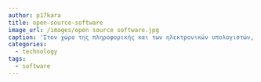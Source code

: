 ```yaml
---
author: p17kara
title: open-source-software
image_url: /images/open source software.jpg
caption: 'Στον χώρο της πληροφορικής και των ηλεκτρονικών υπολογιστών, με τον όρο λογισμικό ανοικτού κώδικα (αγγλ.: Open Source Software, OSS) εννοείται λογισμικό του οποίου ο πηγαίος κώδικας διατίθεται σε τρίτον για να τον εξετάσει.'
categories:
  - technology
tags:
  - software
---
```

